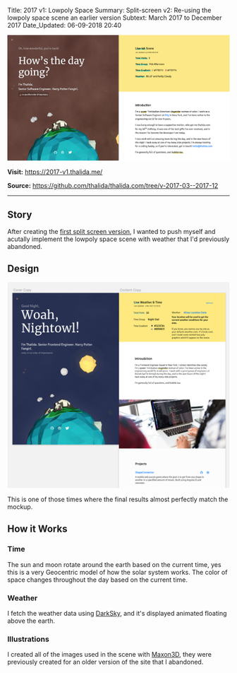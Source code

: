 Title:          2017 v1: Lowpoly Space
Summary:        Split-screen v2: Re-using the lowpoly space scene an earlier version
Subtext:        March 2017 to December 2017
Date_Updated:   06-09-2018 20:40

<img alt="Screenshot of thalida.com: lowpoly space split version" src="/static/images/posts/meta-history/2017-03--2017-12/screenshot.png" class="img--block">

**Visit:**
https://2017-v1.thalida.me/

**Source:**
https://github.com/thalida/thalida.com/tree/v-2017-03--2017-12

---

## Story
After creating the [first split screen version](/x/meta-timeline/2016-08--2017-03), I wanted to push myself and acutally implement the lowpoly space scene with weather that I'd previously abandoned.

## Design
<img alt="Mock up of space calendar" src="/static/images/posts/meta-history/2017-03--2017-12/mock.2.png" class="img--block">

This is one of those times where the final results almost perfectly match the mockup.

## How it Works
### Time
The sun and moon rotate around the earth based on the current time, yes this is a very Geocentric model of how the solar system works. The color of space changes throughout the day based on the current time.

### Weather
I fetch the weather data using [DarkSky](https://darksky.net/poweredby/), and it's displayed animated floating above the earth.

### Illustrations
I created all of the images used in the scene with [Maxon3D](https://www.maxon.net/en-us/), they were previously created for an older version of the site that I abandoned.
